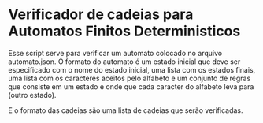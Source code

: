# Verificador de cadeias para Automatos Finitos Deterministicos

Esse script serve para verificar um automato colocado no arquivo automato.json.
O formato do automato é um estado inicial que deve ser especificado com o nome do estado inicial, uma lista com os estados finais, uma lista com os caracteres aceitos pelo alfabeto e um conjunto de regras que consiste em um estado e onde que cada caracter do alfabeto leva para (outro estado).

E o formato das cadeias são uma lista de cadeias que serão verificadas.
